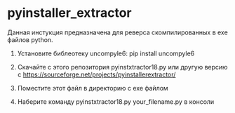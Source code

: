 # pyinstaller_extractor

Данная инстукция предназначена для реверса скомпилированных в exe файлов python.

1. Установите библеотеку uncompyle6:
pip install uncompyle6

2. Скачайте с этого репозитория pyinstxtractor18.py или другую версию с https://sourceforge.net/projects/pyinstallerextractor/

3. Поместите этот файл в директорию с exe файлом

4. Наберите команду pyinstxtractor18.py your_filename.py в консоли

